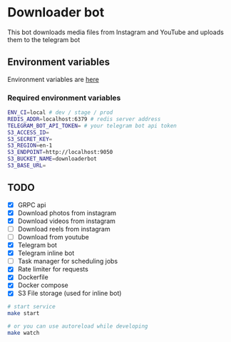 # Downloader bot

This bot downloads media files from Instagram and YouTube and uploads them to the telegram bot

## Environment variables

Environment variables are [here](https://github.com/sxwebdev/downloaderbot/blob/master/ENVS.md)

### Required environment variables

```bash
ENV_CI=local # dev / stage / prod
REDIS_ADDR=localhost:6379 # redis server address
TELEGRAM_BOT_API_TOKEN= # your telegram bot api token
S3_ACCESS_ID=
S3_SECRET_KEY=
S3_REGION=en-1
S3_ENDPOINT=http://localhost:9050
S3_BUCKET_NAME=downloaderbot
S3_BASE_URL=
```

## TODO

- [x] GRPC api
- [x] Download photos from instagram
- [x] Download videos from instagram
- [ ] Download reels from instagram
- [ ] Download from youtube
- [x] Telegram bot
- [x] Telegram inline bot
- [ ] Task manager for scheduling jobs
- [x] Rate limiter for requests
- [x] Dockerfile
- [x] Docker compose
- [x] S3 File storage (used for inline bot)

```bash
# start service
make start

# or you can use autoreload while developing
make watch
```
